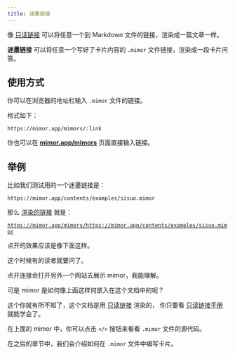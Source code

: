 ```yaml
---
title: 迷墨链接
---
```


像 [只读链接](https://readonly.link/manuals/https://readonly.link/contents/manual/zh.json/-/kinds-of-contents/article.md) 可以将任意一个到 Markdown 文件的链接，渲染成一篇文章一样。

**迷墨链接** 可以将任意一个写好了卡片内容的 `.mimor` 文件链接，渲染成一段卡片问答。

## 使用方式

你可以在浏览器的地址栏输入 `.mimor` 文件的链接。

格式如下：

```
https://mimor.app/mimors/:link
```

你也可以在 [**mimor.app/mimors**](https://mimor.app/mimors) 页面直接输入链接。

## 举例

比如我们测试用的一个迷墨链接是：

`https://mimor.app/contents/examples/sisuo.mimor`

那么 [渲染的链接](https://mimor.app/mimors/https://mimor.app/contents/examples/sisuo.mimor) 就是：

[`https://mimor.app/mimors/https://mimor.app/contents/examples/sisuo.mimor`](https://mimor.app/mimors/https://mimor.app/contents/examples/sisuo.mimor)

点开的效果应该是像下面这样。

<mimor src="https://mimor.app/contents/examples/sisuo.mimor" />

这个时候有的读者就要问了。

点开连接会打开另外一个网站去展示 mimor，我能理解。

可是 mimor 是如何像上面这样何嵌入在这个文档中的呢？

这个你就有所不知了，这个文档是用 [只读链接](https://readonly.link) 渲染的，
你只要看 [只读链接手册](https://readonly.link/manuals/https://readonly.link/contents/manual/zh.json) 就能学会了。

在上面的 mimor 中，你可以点击 `</>` 按钮来看看 `.mimor` 文件的源代码。

在之后的章节中，我们会介绍如何在 `.mimor` 文件中编写卡片。
